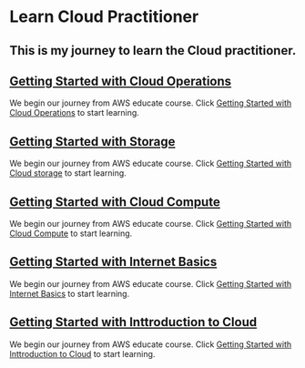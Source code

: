 # Learn Cloud Practitioner
## This is my journey to learn the Cloud practitioner.
## <a href="./Getting Started with Cloud Operations/README.md">Getting Started with Cloud Operations</a>
We begin our journey from AWS educate course. Click [Getting Started with Cloud Operations](https://awseducate.instructure.com/courses/889) to start learning.

## <a href="./Getting Started with Storage/README.md">Getting Started with Storage</a>
We begin our journey from AWS educate course. Click [Getting Started with Cloud storage](https://awseducate.instructure.com/courses/815) to start learning.

## <a href="./Getting Started with Cloud Compute/README.md">Getting Started with Cloud Compute</a>
We begin our journey from AWS educate course. Click [Getting Started with Cloud Compute](https://awseducate.instructure.com/courses/817) to start learning.

## <a href="./Getting Started with Internet Basics/README.md">Getting Started with Internet Basics</a>
We begin our journey from AWS educate course. Click [Getting Started with Internet Basics](https://awseducate.instructure.com/courses/546) to start learning.

## <a href="./Getting Started with Introduction to Cloud/README.md">Getting Started with Inttroduction to Cloud</a>
We begin our journey from AWS educate course. Click [Getting Started with Inttroduction to Cloud](https://awseducate.instructure.com/courses/746/modules) to start learning.